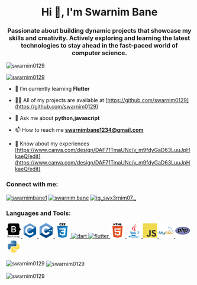 <h1 align="center">Hi 👋, I'm Swarnim Bane</h1>
<h3 align="center">Passionate about building dynamic projects that showcase my skills and creativity. Actively exploring and learning the latest technologies to stay ahead in the fast-paced world of computer science.</h3>

<p align="left"> <img src="https://komarev.com/ghpvc/?username=swarnim0129&label=Profile%20views&color=0e75b6&style=flat" alt="swarnim0129" /> </p>

<p align="left"> <a href="https://github.com/ryo-ma/github-profile-trophy"><img src="https://github-profile-trophy.vercel.app/?username=swarnim0129" alt="swarnim0129" /></a> </p>

- 🌱 I’m currently learning **Flutter**

- 👨‍💻 All of my projects are available at [https://github.com/swarnim0129](https://github.com/swarnim0129)

- 💬 Ask me about **python,javascript**

- 📫 How to reach me **swarnimbane1234@gmail.com**

- 📄 Know about my experiences [https://www.canva.com/design/DAF71TmaUNc/v_m9fdyGaD63LuuJpHkaeQ/edit](https://www.canva.com/design/DAF71TmaUNc/v_m9fdyGaD63LuuJpHkaeQ/edit)

<h3 align="left">Connect with me:</h3>
<p align="left">
<a href="https://twitter.com/swarnimbane1" target="blank"><img align="center" src="https://raw.githubusercontent.com/rahuldkjain/github-profile-readme-generator/master/src/images/icons/Social/twitter.svg" alt="swarnimbane1" height="30" width="40" /></a>
<a href="https://linkedin.com/in/swarnim bane" target="blank"><img align="center" src="https://raw.githubusercontent.com/rahuldkjain/github-profile-readme-generator/master/src/images/icons/Social/linked-in-alt.svg" alt="swarnim bane" height="30" width="40" /></a>
<a href="https://instagram.com/ig_swx3rnim07._" target="blank"><img align="center" src="https://raw.githubusercontent.com/rahuldkjain/github-profile-readme-generator/master/src/images/icons/Social/instagram.svg" alt="ig_swx3rnim07._" height="30" width="40" /></a>
</p>

<h3 align="left">Languages and Tools:</h3>
<p align="left"> <a href="https://getbootstrap.com" target="_blank" rel="noreferrer"> <img src="https://raw.githubusercontent.com/devicons/devicon/master/icons/bootstrap/bootstrap-plain-wordmark.svg" alt="bootstrap" width="40" height="40"/> </a> <a href="https://www.cprogramming.com/" target="_blank" rel="noreferrer"> <img src="https://raw.githubusercontent.com/devicons/devicon/master/icons/c/c-original.svg" alt="c" width="40" height="40"/> </a> <a href="https://www.w3schools.com/cpp/" target="_blank" rel="noreferrer"> <img src="https://raw.githubusercontent.com/devicons/devicon/master/icons/cplusplus/cplusplus-original.svg" alt="cplusplus" width="40" height="40"/> </a> <a href="https://www.w3schools.com/css/" target="_blank" rel="noreferrer"> <img src="https://raw.githubusercontent.com/devicons/devicon/master/icons/css3/css3-original-wordmark.svg" alt="css3" width="40" height="40"/> </a> <a href="https://dart.dev" target="_blank" rel="noreferrer"> <img src="https://www.vectorlogo.zone/logos/dartlang/dartlang-icon.svg" alt="dart" width="40" height="40"/> </a> <a href="https://flutter.dev" target="_blank" rel="noreferrer"> <img src="https://www.vectorlogo.zone/logos/flutterio/flutterio-icon.svg" alt="flutter" width="40" height="40"/> </a> <a href="https://www.w3.org/html/" target="_blank" rel="noreferrer"> <img src="https://raw.githubusercontent.com/devicons/devicon/master/icons/html5/html5-original-wordmark.svg" alt="html5" width="40" height="40"/> </a> <a href="https://www.java.com" target="_blank" rel="noreferrer"> <img src="https://raw.githubusercontent.com/devicons/devicon/master/icons/java/java-original.svg" alt="java" width="40" height="40"/> </a> <a href="https://developer.mozilla.org/en-US/docs/Web/JavaScript" target="_blank" rel="noreferrer"> <img src="https://raw.githubusercontent.com/devicons/devicon/master/icons/javascript/javascript-original.svg" alt="javascript" width="40" height="40"/> </a> <a href="https://www.mysql.com/" target="_blank" rel="noreferrer"> <img src="https://raw.githubusercontent.com/devicons/devicon/master/icons/mysql/mysql-original-wordmark.svg" alt="mysql" width="40" height="40"/> </a> <a href="https://www.php.net" target="_blank" rel="noreferrer"> <img src="https://raw.githubusercontent.com/devicons/devicon/master/icons/php/php-original.svg" alt="php" width="40" height="40"/> </a> <a href="https://www.python.org" target="_blank" rel="noreferrer"> <img src="https://raw.githubusercontent.com/devicons/devicon/master/icons/python/python-original.svg" alt="python" width="40" height="40"/> </a> </p>

<p><img align="left" src="https://github-readme-stats.vercel.app/api/top-langs?username=swarnim0129&show_icons=true&locale=en&layout=compact" alt="swarnim0129" /></p>

<p>&nbsp;<img align="center" src="https://github-readme-stats.vercel.app/api?username=swarnim0129&show_icons=true&locale=en" alt="swarnim0129" /></p>

<p><img align="center" src="https://github-readme-streak-stats.herokuapp.com/?user=swarnim0129&" alt="swarnim0129" /></p>

